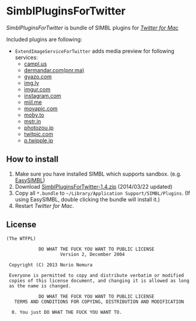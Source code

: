 SimblPluginsForTwitter
======================
*SimblPluginsForTwitter* is bundle of SIMBL plugins for [*Twitter for Mac*](https://itunes.apple.com/jp/app/twitter/id409789998?mt=12)

Included plugins are  following:

- `ExtendImageServiceForTwitter` adds media preview for following services:
    - [campl.us](http://campl.us)
    - [dermandar.com(pnr.ma)](http://www.dermandar.com)
    - [gyazo.com](http://gyazo.com)
    - [img.ly](http://img.ly)
    - [imgur.com](http://imgur.com)
    - [instagram.com](http://instagram.com)
    - [miil.me](http://miil.me)
    - [movapic.com](http://movapic.com)
    - [moby.to](http://moby.to)
    - [mstr.in](https://mstr.in)
    - [photozou.jp](http://photozou.jp)
    - [twitpic.com](http://twitpic.com)
    - [p.twipple.jp](http://p.twipple.jp)

How to install
--------------
1. Make sure you have installed SIMBL which supports sandbox. (e.g. [EasySIMBL](https://github.com/norio-nomura/EasySIMBL))
2. Download [SimblPluginsForTwitter-1.4.zip](http://github.com/norio-nomura/SimblPluginsForTwitter/releases/download/1.4/SimblPluginsForTwitter-1.4.zip) (2014/03/22 updated)
3. Copy all `*.bundle` to `~/Library/Application Support/SIMBL/Plugins`.
   (If using EasySIMBL, double clicking the bundle will install it.)
4. Restart *Twitter for Mac*.

License
-------
	(The WTFPL)
	
	            DO WHAT THE FUCK YOU WANT TO PUBLIC LICENSE
	                    Version 2, December 2004
	
	 Copyright (C) 2013 Norio Nomura
	
	 Everyone is permitted to copy and distribute verbatim or modified
	 copies of this license document, and changing it is allowed as long
	 as the name is changed.
	
	            DO WHAT THE FUCK YOU WANT TO PUBLIC LICENSE
	   TERMS AND CONDITIONS FOR COPYING, DISTRIBUTION AND MODIFICATION
	
	  0. You just DO WHAT THE FUCK YOU WANT TO.
